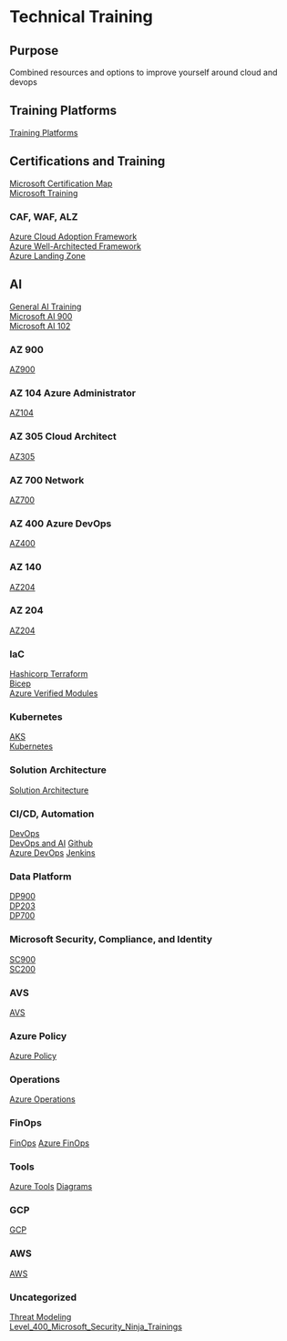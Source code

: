 # Technical Training

## Purpose
Combined resources and options to improve yourself around cloud and devops

## Training Platforms
[Training Platforms](/Training_Platforms.md)

## Certifications and Training
[Microsoft Certification Map](/Microsoft_Certification_Map.md) \
[Microsoft Training](/MicrosoftTraining.md)

### CAF, WAF, ALZ
[Azure Cloud Adoption Framework](/Azure_CAF.md) \
[Azure Well-Architected Framework](/Azure_WAF.md) \
[Azure Landing Zone](/Azure_Landing_Zone.md)

## AI
[General AI Training](/AI.md) \
[Microsoft AI 900](/Azure_AI900.md) \
[Microsoft AI 102](/Azure_AI102.md)

### AZ 900
[AZ900](/Azure_AZ900.md)

### AZ 104 Azure Administrator
[AZ104](/Azure_AZ104.md)

### AZ 305 Cloud Architect
[AZ305](/Azure_AZ305.md)

### AZ 700 Network
[AZ700](/Azure_AZ700.md)

### AZ 400 Azure DevOps
[AZ400](/Azure_AZ400.md)

### AZ 140
[AZ204](/Azure_AZ140.md)

### AZ 204
[AZ204](/Azure_AZ204.md)

### IaC
[Hashicorp Terraform](/Hashicorp_Terraform.md) \
[Bicep](/Bicep.md) \
[Azure Verified Modules](/Azure_Verified_Modules.md)

### Kubernetes
[AKS](/Azure_AKS.md) \
[Kubernetes](/Kubernetes.md)

### Solution Architecture
[Solution Architecture](/SolutionArchitecture.md)

### CI/CD, Automation
[DevOps](/DevOps.md) \
[DevOps and AI](/DevOps_AI.md)
[Github](/Github.md) \
[Azure DevOps](/AzureOps.md)
[Jenkins](/Jenkins.md)

### Data Platform
[DP900](/DP900.md) \
[DP203](/DP203.md) \
[DP700](/DP700.md)

### Microsoft Security, Compliance, and Identity
[SC900](/SC900.md) \
[SC200](/SC200.md)

### AVS
[AVS](/Azure_AVS.md)

### Azure Policy
[Azure Policy](/Azure_Policy.md)

### Operations
[Azure Operations](/AzureOps.md)

### FinOps
[FinOps](/FinOps.md)
[Azure FinOps](/Azure_Finops.md)

### Tools
[Azure Tools](/Azure_Tools.md)
[Diagrams](/Diagrams.md)

### GCP
[GCP](/GCP.md)

### AWS
[AWS](/AWS.md)

### Uncategorized
[Threat Modeling](/_Threat_Modeling.md) \
[Level_400_Microsoft_Security_Ninja_Trainings](/_Level_400_Microsoft_Security_Ninja_Trainings.md_)

